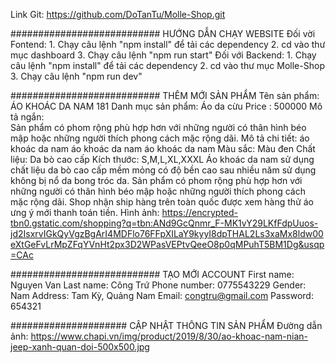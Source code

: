 Link Git: https://github.com/DoTanTu/Molle-Shop.git

########################### HƯỚNG DẪN CHẠY WEBSITE
Đối vời Fontend:
    1. Chạy câu lệnh "npm install" để tải các dependency
    2. cd vào thư mục dashboard
    3. Chạy câu lệnh "npm run start"
Đối với Backend:
    1. Chạy câu lệnh "npm install" để tải các dependency
    2. cd vào thư mục Molle-Shop
    3. Chạy câu lệnh "npm run dev"


########################### THÊM MỚI SẢN PHẨM
Tên sản phẩm: ÁO KHOÁC DA NAM 181
Danh mục sản phẩm: Áo da cừu
Price : 500000
Mô tả ngắn:  
    Sản phẩm có phom rộng phù hợp hơn với những người có thân hình béo mập hoặc những người thích phong    cách mặc rộng dãi.
Mô tả chi tiết: 
    áo khoác da nam áo khoác da nam áo khoác da nam
    Màu sắc: Màu đen
    Chất liệu: Da bò cao cấp
    Kích thước: S,M,L,XL,XXXL
    Áo khoác da nam sử dụng chất liệu da bò cao cấp mềm mỏng có độ bền cao sau nhiều năm sử dụng không bị nổ da bong tróc da. Sản phẩm có phom rộng phù hợp hơn với những người có thân hình béo mập hoặc những người thích phong cách mặc rộng dãi. Shop nhận ship hàng trên toàn quốc được xem hàng thử áo ưng ý mới thanh toán tiền.
Hình ảnh: https://encrypted-tbn0.gstatic.com/shopping?q=tbn:ANd9GcQnmr_F-MK1vY29LKfFdpUuos-jd2IsxrvIGkQyVgzBgArI4MDFlo76FFpXILaY9kyyI8dpTHAL2Ls3xaMx8ldw00eXtGeFvLrMpZFqYVnHt2px3D2WPasVEPtvQeeO8p0qMPuhT5BM1Dg&usqp=CAc


########################### TẠO MỚI ACCOUNT
First name: Nguyen Van
Last name: Công Trứ
Phone number: 0775543229
Gender: Nam
Address: Tam Kỳ, Quảng Nam
Email: congtru@gmail.com
Password: 654321


##################### CẬP NHẬT THÔNG TIN SẢN PHẨM
Đường dẫn ảnh: https://www.chapi.vn/img/product/2019/8/30/ao-khoac-nam-nian-jeep-xanh-quan-doi-500x500.jpg